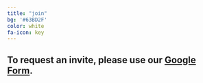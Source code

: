 ```yaml
---
title: "join"
bg: '#63BD2F'
color: white
fa-icon: key
---
```


## To request an invite, please use our [Google Form](https://forms.gle/eMhViDmStHm8v8os5).
